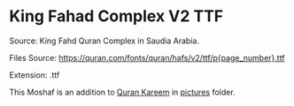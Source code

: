 # King Fahad Complex V2 TTF

Source: King Fahd Quran Complex in Saudia Arabia.

Files Source: https://quran.com/fonts/quran/hafs/v2/ttf/p{page_number}.ttf

Extension: .ttf

This Moshaf is an addition to [Quran Kareem](https://github.com/mohamedashref371/QuranKareem) in [pictures](https://github.com/mohamedashref371/QuranKareem/tree/master/Quran%20Kareem/pictures) folder.
